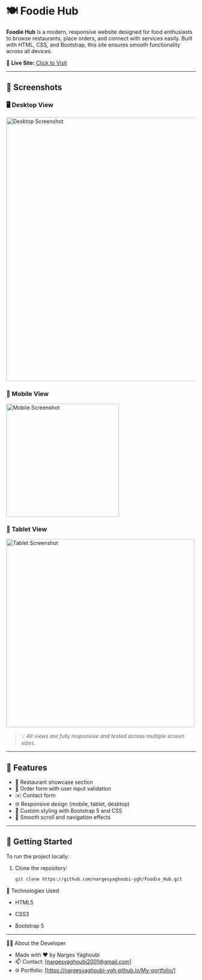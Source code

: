 # 🍽️ Foodie Hub

**Foodie Hub** is a modern, responsive website designed for food enthusiasts to browse restaurants, place orders, and connect with services easily. Built with HTML, CSS, and Bootstrap, this site ensures smooth functionality across all devices.

🔗 **Live Site:** [Click to Visit](https://nargesyaghoubi-ygh.github.io/Foodie_Hub/)

---

## 📸 Screenshots

### 🖥 Desktop View
<img src="screenshots/desktop.png" alt="Desktop Screenshot" width="700">

### 📱 Mobile View
<img src="screenshots/mobile.png" alt="Mobile Screenshot" width="300">

### 📲 Tablet View
<img src="screenshots/tablet.png" alt="Tablet Screenshot" width="500">

> 💡 *All views are fully responsive and tested across multiple screen sizes.*

---

## 🎯 Features

- 🍴 Restaurant showcase section
- 🧾 Order form with user input validation
- ✉️ Contact form
- 🌐 Responsive design (mobile, tablet, desktop)
- 🎨 Custom styling with Bootstrap 5 and CSS
- 🧭 Smooth scroll and navigation effects

---


## 🚀 Getting Started

To run the project locally:

1. Clone the repository:
   ```bash
   git clone https://github.com/nargesyaghoubi-ygh/Foodie_Hub.git

   
🔧 Technologies Used
- HTML5

- CSS3

- Bootstrap 5
---

 👩‍💻 About the Developer
- Made with ❤️ by Narges Yaghoubi
- 📫 Contact: [nargesyaghoubi2001@gmail.com]
- 🌐 Portfolio: [https://nargesyaghoubi-ygh.github.io/My-portfolio/]
